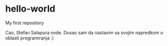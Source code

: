 # hello-world
My first repository

Cao, Stefan Salapura ovde. Dosao sam da nastavim sa svojim napredkom u oblasti programiranja :)
